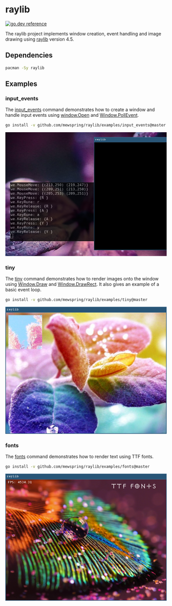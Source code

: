 # raylib

[![go.dev reference](https://img.shields.io/badge/go.dev-reference-007d9c?logo=go&logoColor=white&style=flat-square)](https://pkg.go.dev/github.com/mewspring/raylib)

The raylib project implements window creation, event handling and image drawing using [raylib](https://www.raylib.com/) version 4.5.

## Dependencies

```bash
pacman -Sy raylib
```

## Examples

### input_events

The [input_events](https://github.com/mewspring/raylib/blob/master/examples/input_events/main.go#L33) command demonstrates how to create a window and handle input events using [window.Open](http://godoc.org/github.com/mewspring/raylib/window#Open) and [Window.PollEvent](http://godoc.org/github.com/mewspring/raylib/window#Window.PollEvent).

```bash
go install -v github.com/mewspring/raylib/examples/input_events@master
```

![Screenshot - input_events](https://raw.githubusercontent.com/mewspring/raylib/master/examples/input_events/input_events.png)

### tiny

The [tiny](https://github.com/mewspring/raylib/blob/master/examples/tiny/main.go#L60) command demonstrates how to render images onto the window using [Window.Draw](http://godoc.org/github.com/mewspring/raylib/window#Window.Draw) and [Window.DrawRect](http://godoc.org/github.com/mewspring/raylib/window#Window.DrawRect). It also gives an example of a basic event loop.

```bash
go install -v github.com/mewspring/raylib/examples/tiny@master
```

![Screenshot - tiny](https://raw.githubusercontent.com/mewspring/raylib/master/examples/tiny/tiny.png)

### fonts

The [fonts](https://github.com/mewspring/raylib/blob/master/examples/fonts/main.go#L45) command demonstrates how to render text using TTF fonts.

```bash
go install -v github.com/mewspring/raylib/examples/fonts@master
```

![Screenshot - fonts](https://raw.githubusercontent.com/mewspring/raylib/master/examples/fonts/fonts.png)
